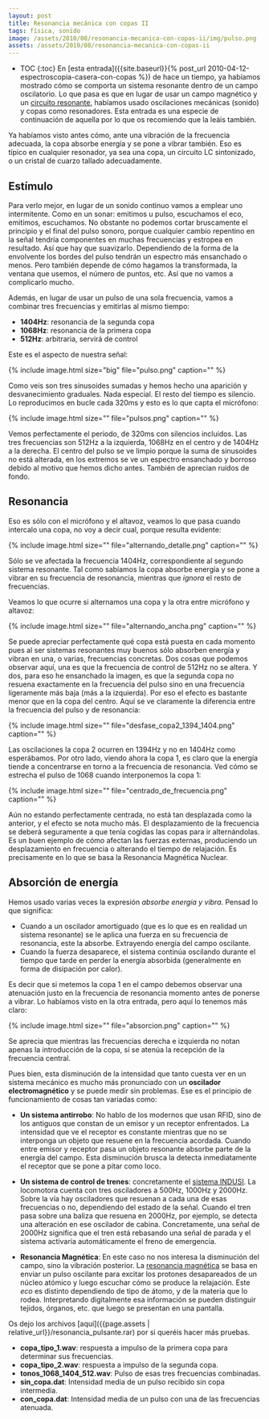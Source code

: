 ```yaml
---
layout: post
title: Resonancia mecánica con copas II
tags: física, sonido
image: /assets/2010/08/resonancia-mecanica-con-copas-ii/img/pulso.png
assets: /assets/2010/08/resonancia-mecanica-con-copas-ii
---
```


* TOC
{:toc}
En [esta entrada]({{site.baseurl}}{% post_url 2010-04-12-espectroscopia-casera-con-copas %}) de hace un tiempo, ya habíamos mostrado cómo se comporta un sistema resonante dentro de un campo oscilatorio. Lo que pasa es que en lugar de usar un campo magnético y un [circuito resonante](http://es.wikipedia.org/wiki/Circuito_LC), habíamos usado oscilaciones mecánicas (sonido) y copas como resonadores. Esta entrada es una especie de continuación de aquella por lo que os recomiendo que la leáis también.

Ya habíamos visto antes cómo, ante una vibración de la frecuencia adecuada, la copa absorbe energía y se pone a vibrar también. Eso es típico en cualquier resonador, ya sea una copa, un circuito LC sintonizado, o un cristal de cuarzo tallado adecuadamente.

## Estímulo

Para verlo mejor, en lugar de un sonido continuo vamos a emplear uno intermitente. Como en un sonar: emitimos u pulso, escuchamos el eco, emitimos, escuchamos. No obstante no podemos cortar bruscamente el principio y el final del pulso sonoro, porque cualquier cambio repentino en la señal tendría componentes en muchas frecuencias y estropea en resultado. Así que hay que suavizarlo. Dependiendo de la forma de la envolvente los bordes del pulso tendrán un espectro más ensanchado o menos. Pero también depende de cómo hagamos la transformada, la ventana que usemos, el número de puntos, etc. Así que no vamos a complicarlo mucho.

Además, en lugar de usar un pulso de una sola frecuencia, vamos a combinar tres frecuencias y emitirlas al mismo tiempo:

- **1404Hz**: resonancia de la segunda copa
- **1068Hz**: resonancia de la primera copa
- **512Hz**: arbitraria, servirá de control

Este es el aspecto de nuestra señal:

{% include image.html size="big" file="pulso.png" caption="" %}

Como veis son tres sinusoides sumadas y hemos hecho una aparición y desvanecimiento graduales. Nada especial. El resto del tiempo es silencio. Lo reproducimos en bucle cada 320ms y esto es lo que capta el micrófono:

{% include image.html size="" file="pulsos.png" caption="" %}

Vemos perfectamente el periodo, de 320ms con silencios incluidos. Las tres frecuencias son 512Hz a la izquierda, 1068Hz en el centro y de 1404Hz a la derecha. El centro del pulso se ve limpio porque la suma de sinusoides no está alterada, en los extremos se ve un espectro ensanchado y borroso debido al motivo que hemos dicho antes. También de aprecian ruidos de fondo.

## Resonancia

Eso es sólo con el micrófono y el altavoz, veamos lo que pasa cuando intercalo una copa, no voy a decir cual, porque resulta evidente:

{% include image.html size="" file="alternando_detalle.png" caption="" %}

Sólo se ve afectada la frecuencia 1404Hz, correspondiente al segundo sistema resonante. Tal como sabíamos la copa absorbe energía y se pone a vibrar en su frecuencia de resonancia, mientras que *ignora* el resto de frecuencias.

Veamos lo que ocurre si alternamos una copa y la otra entre micrófono y altavoz:

{% include image.html size="" file="alternando_ancha.png" caption="" %}

Se puede apreciar perfectamente qué copa está puesta en cada momento pues al ser sistemas resonantes muy buenos sólo absorben energía y vibran en una, o varias, frecuencias concretas. Dos cosas que podemos observar aquí, una es que la frecuencia de control de 512Hz no se altera. Y dos, para eso he ensanchado la imagen, es que la segunda copa no resuena exactamente en la frecuencia del pulso sino en una frecuencia ligeramente más baja (más a la izquierda). Por eso el efecto es bastante menor que en la copa del centro. Aquí se ve claramente la diferencia entre la frecuencia del pulso y de resonancia:

{% include image.html size="" file="desfase_copa2_1394_1404.png" caption="" %}

Las oscilaciones la copa 2 ocurren en 1394Hz y no en 1404Hz como esperábamos. Por otro lado, viendo ahora la copa 1, es claro que la energía tiende a concentrarse en torno a la frecuencia de resonancia. Ved cómo se estrecha el pulso de 1068 cuando interponemos la copa 1:

{% include image.html size="" file="centrado_de_frecuencia.png" caption="" %}

Aún no estando perfectamente centrada, no está tan desplazada como la anterior, y el efecto se nota mucho más. El desplazamiento de la frecuencia se deberá seguramente a que tenía cogidas las copas para ir alternándolas. Es un buen ejemplo de cómo afectan las fuerzas externas, produciendo un desplazamiento en frecuencia o alterando el tiempo de relajación. Es precisamente en lo que se basa la Resonancia Magnética Nuclear.

## Absorción de energía

Hemos usado varias veces la expresión *absorbe energía y vibra*. Pensad lo que significa:

- Cuando a un oscilador amortiguado (que es lo que es en realidad un sistema resonante) se le aplica una fuerza en su frecuencia de resonancia, este la absorbe. Extrayendo energía del campo oscilante.
- Cuando la fuerza desaparece, el sistema continúa oscilando durante el tiempo que tarde en perder la energía absorbida (generalmente en forma de disipación por calor).

Es decir que si metemos la copa 1 en el campo debemos observar una atenuación justo en la frecuencia de resonancia momento antes de ponerse a vibrar. Lo habíamos visto en la otra entrada, pero aquí lo tenemos más claro:

{% include image.html size="" file="absorcion.png" caption="" %}

Se aprecia que mientras las frecuencias derecha e izquierda no notan apenas la introducción de la copa, sí se atenúa la recepción de la frecuencia central.

Pues bien, esta disminución de la intensidad que tanto cuesta ver en un sistema mecánico es mucho más pronunciado con un **oscilador electromagnético** y se puede medir sin problemas. Ese es el principio de funcionamiento de cosas tan variadas como:

- **Un sistema antirrobo**: No hablo de los modernos que usan RFID, sino de los antiguos que constan de un emisor y un receptor enfrentados. La intensidad que ve el receptor es constante mientras que no se interponga un objeto que resuene en la frecuencia acordada. Cuando entre emisor y receptor pasa un objeto resonante absorbe parte de la energía del campo. Esta disminución brusca la detecta inmediatamente el receptor que se pone a pitar como loco.

- **Un sistema de control de trenes**: concretamente el [sistema INDUSI](http://www.sh1.org/eisenbahn/rindusi2.htm). La locomotora cuenta con tres osciladores a 500Hz, 1000Hz y 2000Hz. Sobre la vía hay osciladores que resuenan a cada una de esas frecuencias o no, dependiendo del estado de la señal. Cuando el tren pasa sobre una baliza que resuena en 2000Hz, por ejemplo, se detecta una alteración en ese oscilador de cabina. Concretamente, una señal de 2000Hz significa que el tren está rebasando una señal de parada y el sistema activaría automáticamente el freno de emergencia.

- **Resonancia Magnética**: En este caso no nos interesa la disminución del campo, sino la vibración posterior. La [resonancia magnética](http://webs2002.uab.es/vicente_aige/reso1.htm) se basa en enviar un pulso oscilante para excitar los protones desapareados de un núcleo atómico y luego escuchar cómo se produce la relajación. Este *eco* es distinto dependiendo de tipo de átomo, y de la materia que lo rodea. Interpretando digitalmente esa información se pueden distinguir tejidos, órganos, etc. que luego se presentan en una pantalla.

Os dejo los archivos [aquí]({{page.assets | relative_url}}/resonancia_pulsante.rar) por si queréis hacer más pruebas.

- **copa_tipo_1.wav**: respuesta a impulso de la primera copa para determinar sus frecuencias.
- **copa_tipo_2.wav**: respuesta a impulso de la segunda copa.
- **tonos_1068_1404_512.wav**: Pulso de esas tres frecuencias combinadas.
- **sin_copa.dat**: Intensidad media de un pulso recibido sin copa intermedia.
- **con_copa.dat**: Intensidad media de un pulso con una de las frecuencias atenuada.

